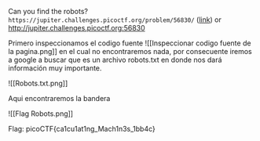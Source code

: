 Can you find the robots? `https://jupiter.challenges.picoctf.org/problem/56830/` ([link](https://jupiter.challenges.picoctf.org/problem/56830/)) or http://jupiter.challenges.picoctf.org:56830

Primero inspeccionamos el codigo fuente
![[Inspeccionar codigo fuente de la pagina.png]]
en el cual no encontraremos nada, por consecuente iremos a google a buscar que es un archivo robots.txt en donde nos dará información muy importante.

![[Robots.txt.png]]

Aqui encontraremos la bandera

![[Flag Robots.png]]

Flag: 
picoCTF{ca1cu1at1ng_Mach1n3s_1bb4c}